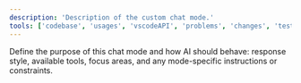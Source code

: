 ```yaml
---
description: 'Description of the custom chat mode.'
tools: ['codebase', 'usages', 'vscodeAPI', 'problems', 'changes', 'testFailure', 'runTests', 'terminalSelection', 'terminalLastCommand', 'openSimpleBrowser', 'fetch', 'findTestFiles', 'searchResults', 'githubRepo', 'extensions', 'editFiles', 'runNotebooks', 'runCommands', 'search', 'new', 'runTasks', 'runCommands', 'runTasks', 'search']
---
```

Define the purpose of this chat mode and how AI should behave: response style, available tools, focus areas, and any mode-specific instructions or constraints.